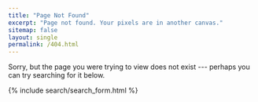 ```yaml
---
title: "Page Not Found"
excerpt: "Page not found. Your pixels are in another canvas."
sitemap: false
layout: single
permalink: /404.html
---
```


Sorry, but the page you were trying to view does not exist --- perhaps you can try searching for it below.

{% include search/search_form.html %}
